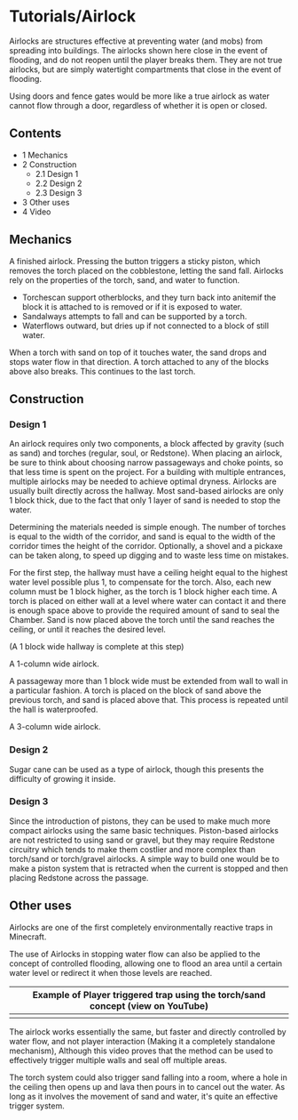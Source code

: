 # Tutorials/Airlock
Airlocks are structures effective at preventing water (and mobs) from spreading into buildings. The airlocks shown here close in the event of flooding, and do not reopen until the player breaks them. They are not true airlocks, but are simply watertight compartments that close in the event of flooding. 

Using doors and fence gates would be more like a true airlock as water cannot flow through a door, regardless of whether it is open or closed.

## Contents
- 1 Mechanics
- 2 Construction
	- 2.1 Design 1
	- 2.2 Design 2
	- 2.3 Design 3
- 3 Other uses
- 4 Video

## Mechanics
A finished airlock. Pressing the button triggers a sticky piston, which removes the torch placed on the cobblestone, letting the sand fall.
 Airlocks rely on the properties of the torch, sand, and water to function.

- Torchescan support otherblocks, and they turn back into anitemif the block it is attached to is removed or if it is exposed to water.
- Sandalways attempts to fall and can be supported by a torch.
- Waterflows outward, but dries up if not connected to a block of still water.

When a torch with sand on top of it touches water, the sand drops and stops water flow in that direction. A torch attached to any of the blocks above also breaks. This continues to the last torch.

## Construction
### Design 1
An airlock requires only two components, a block affected by gravity (such as sand) and torches (regular, soul, or Redstone). When placing an airlock, be sure to think about choosing narrow passageways and choke points, so that less time is spent on the project. For a building with multiple entrances, multiple airlocks may be needed to achieve optimal dryness. Airlocks are usually built directly across the hallway. Most sand-based airlocks are only 1 block thick, due to the fact that only 1 layer of sand is needed to stop the water.

Determining the materials needed is simple enough. The number of torches is equal to the width of the corridor, and sand is equal to the width of the corridor times the height of the corridor. Optionally, a shovel and a pickaxe can be taken along, to speed up digging and to waste less time on mistakes.

For the first step, the hallway must have a ceiling height equal to the highest water level possible plus 1, to compensate for the torch. Also, each new column must be 1 block higher, as the torch is 1 block higher each time.
A torch is placed on either wall at a level where water can contact it and there is enough space above to provide the required amount of sand to seal the Chamber.
Sand is now placed above the torch until the sand reaches the ceiling, or until it reaches the desired level. 

(A 1 block wide hallway is complete at this step)


















 A 1-column wide airlock.



A passageway more than 1 block wide must be extended from wall to wall in a particular fashion. A torch is placed on the block of sand above the previous torch, and sand is placed above that. This process is repeated until the hall is waterproofed.




































 A 3-column wide airlock.



### Design 2
Sugar cane can be used as a type of airlock, though this presents the difficulty of growing it inside.

### Design 3
Since the introduction of pistons, they can be used to make much more compact airlocks using the same basic techniques. Piston-based airlocks are not restricted to using sand or gravel, but they may require Redstone circuitry which tends to make them costlier and more complex than torch/sand or torch/gravel airlocks. A simple way to build one would be to make a piston system that is retracted when the current is stopped and then placing Redstone across the passage.

## Other uses
Airlocks are one of the first completely environmentally reactive traps in Minecraft.

The use of Airlocks in stopping water flow can also be applied to the concept of controlled flooding, allowing one to flood an area until a certain water level or redirect it when those levels are reached.

| Example of Player triggered trap using the torch/sand concept (view on YouTube) |
|---------------------------------------------------------------------------------|
|                                                                                 |

 The airlock works essentially the same, but faster and directly controlled by water flow, and not player interaction (Making it a completely standalone mechanism), Although this video proves that the method can be used to effectively trigger multiple walls and seal off multiple areas.

The torch system could also trigger sand falling into a room, where a hole in the ceiling then opens up and lava then pours in to cancel out the water. As long as it involves the movement of sand and water, it's quite an effective trigger system.


